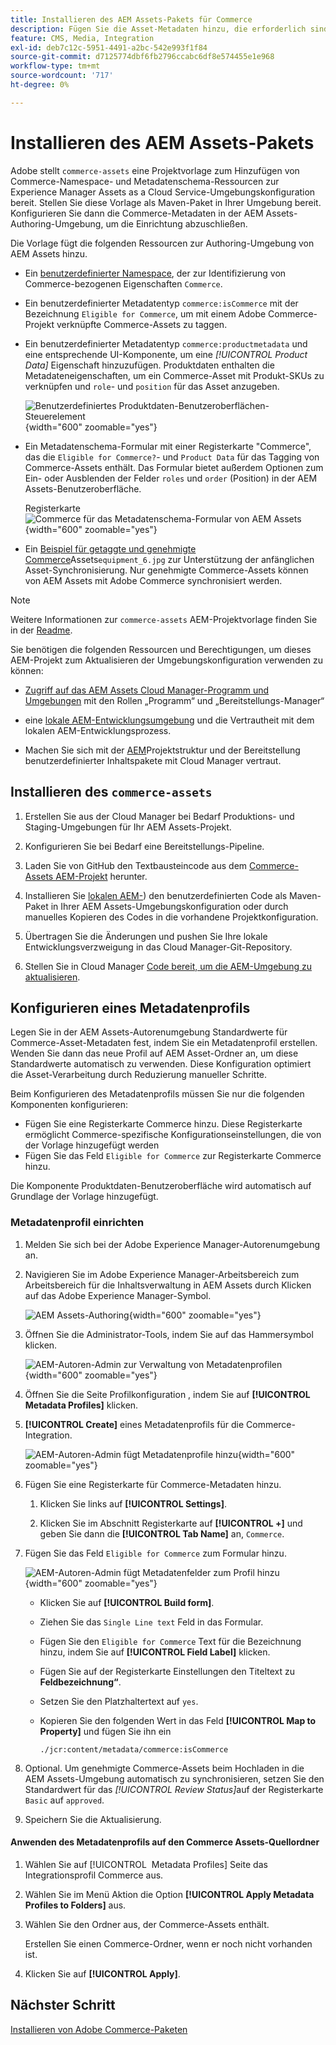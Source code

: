 ```yaml
---
title: Installieren des AEM Assets-Pakets für Commerce
description: Fügen Sie die Asset-Metadaten hinzu, die erforderlich sind, um die AEM Assets-Integration für Commerce zum Synchronisieren von Assets zwischen Adobe Commerce- und Experience Manager Assets-Projekten zu aktivieren.
feature: CMS, Media, Integration
exl-id: deb7c12c-5951-4491-a2bc-542e993f1f84
source-git-commit: d7125774dbf6fb2796ccabc6df8e574455e1e968
workflow-type: tm+mt
source-wordcount: '717'
ht-degree: 0%

---
```


# Installieren des AEM Assets-Pakets

Adobe stellt `commerce-assets` eine Projektvorlage zum Hinzufügen von Commerce-Namespace- und Metadatenschema-Ressourcen zur Experience Manager Assets as a Cloud Service-Umgebungskonfiguration bereit. Stellen Sie diese Vorlage als Maven-Paket in Ihrer Umgebung bereit. Konfigurieren Sie dann die Commerce-Metadaten in der AEM Assets-Authoring-Umgebung, um die Einrichtung abzuschließen.

Die Vorlage fügt die folgenden Ressourcen zur Authoring-Umgebung von AEM Assets hinzu.

- Ein [benutzerdefinierter Namespace](https://github.com/ankumalh/assets-commerce/blob/main/ui.config/jcr_root/apps/commerce/config/org.apache.sling.jcr.repoinit.RepositoryInitializer~commerce-namespaces.cfg.json), der zur Identifizierung von Commerce-bezogenen Eigenschaften `Commerce`.

- Ein benutzerdefinierter Metadatentyp `commerce:isCommerce` mit der Bezeichnung `Eligible for Commerce`, um mit einem Adobe Commerce-Projekt verknüpfte Commerce-Assets zu taggen.

- Ein benutzerdefinierter Metadatentyp `commerce:productmetadata` und eine entsprechende UI-Komponente, um eine *[!UICONTROL Product Data]* Eigenschaft hinzuzufügen. Produktdaten enthalten die Metadateneigenschaften, um ein Commerce-Asset mit Produkt-SKUs zu verknüpfen und `role`- und `position` für das Asset anzugeben.

  ![Benutzerdefiniertes Produktdaten-Benutzeroberflächen-Steuerelement](./assets/aem-commerce-sku-metadata-fields-from-template.png){width="600" zoomable="yes"}

- Ein Metadatenschema-Formular mit einer Registerkarte &quot;Commerce&quot;, das die `Eligible for Commerce?`- und `Product Data` für das Tagging von Commerce-Assets enthält. Das Formular bietet außerdem Optionen zum Ein- oder Ausblenden der Felder `roles` und `order` (Position) in der AEM Assets-Benutzeroberfläche.

  Registerkarte ![Commerce für das Metadatenschema-Formular von AEM Assets](./assets/assets-configure-metadata-schema-form-editor.png){width="600" zoomable="yes"}

- Ein [Beispiel für getaggte und genehmigte Commerce](https://github.com/ankumalh/assets-commerce/blob/main/ui.content/src/main/content/jcr_root/content/dam/wknd/en/activities/hiking/equipment_6.jpg/.content.xml)Assets`equipment_6.jpg` zur Unterstützung der anfänglichen Asset-Synchronisierung. Nur genehmigte Commerce-Assets können von AEM Assets mit Adobe Commerce synchronisiert werden.

>[!NOTE]
>Weitere Informationen zur `commerce-assets` AEM-Projektvorlage finden Sie in der [Readme](https://github.com/ankumalh/assets-commerce).

Sie benötigen die folgenden Ressourcen und Berechtigungen, um dieses AEM-Projekt zum Aktualisieren der Umgebungskonfiguration verwenden zu können:

- [Zugriff auf das AEM Assets Cloud Manager-Programm und Umgebungen](https://experienceleague.adobe.com/de/docs/experience-manager-cloud-service/content/onboarding/journey/cloud-manager#access-sysadmin-bo) mit den Rollen „Programm“ und „Bereitstellungs-Manager“

- eine [lokale AEM-Entwicklungsumgebung](https://experienceleague.adobe.com/de/docs/experience-manager-learn/cloud-service/local-development-environment-set-up/overview) und die Vertrautheit mit dem lokalen AEM-Entwicklungsprozess.

- Machen Sie sich mit der [AEM](https://experienceleague.adobe.com/de/docs/experience-manager-cloud-service/content/implementing/developing/aem-project-content-package-structure)Projektstruktur und der Bereitstellung benutzerdefinierter Inhaltspakete mit Cloud Manager vertraut.

## Installieren des `commerce-assets`

1. Erstellen Sie aus der Cloud Manager bei Bedarf Produktions- und Staging-Umgebungen für Ihr AEM Assets-Projekt.

1. Konfigurieren Sie bei Bedarf eine Bereitstellungs-Pipeline.

1. Laden Sie von GitHub den Textbausteincode aus dem [Commerce-Assets AEM-Projekt](https://github.com/ankumalh/assets-commerce) herunter.

1. Installieren Sie [lokalen AEM-](https://experienceleague.adobe.com/de/docs/experience-manager-learn/cloud-service/local-development-environment-set-up/overview)) den benutzerdefinierten Code als Maven-Paket in Ihrer AEM Assets-Umgebungskonfiguration oder durch manuelles Kopieren des Codes in die vorhandene Projektkonfiguration.

1. Übertragen Sie die Änderungen und pushen Sie Ihre lokale Entwicklungsverzweigung in das Cloud Manager-Git-Repository.

1. Stellen Sie in Cloud Manager [Code bereit, um die AEM-Umgebung zu aktualisieren](https://experienceleague.adobe.com/de/docs/experience-manager-cloud-service/content/implementing/using-cloud-manager/deploy-code#deploying-code-with-cloud-manager).

## Konfigurieren eines Metadatenprofils

Legen Sie in der AEM Assets-Autorenumgebung Standardwerte für Commerce-Asset-Metadaten fest, indem Sie ein Metadatenprofil erstellen. Wenden Sie dann das neue Profil auf AEM Asset-Ordner an, um diese Standardwerte automatisch zu verwenden. Diese Konfiguration optimiert die Asset-Verarbeitung durch Reduzierung manueller Schritte.

Beim Konfigurieren des Metadatenprofils müssen Sie nur die folgenden Komponenten konfigurieren:

- Fügen Sie eine Registerkarte Commerce hinzu. Diese Registerkarte ermöglicht Commerce-spezifische Konfigurationseinstellungen, die von der Vorlage hinzugefügt werden
- Fügen Sie das Feld `Eligible for Commerce` zur Registerkarte Commerce hinzu.

Die Komponente Produktdaten-Benutzeroberfläche wird automatisch auf Grundlage der Vorlage hinzugefügt.

### Metadatenprofil einrichten

1. Melden Sie sich bei der Adobe Experience Manager-Autorenumgebung an.

1. Navigieren Sie im Adobe Experience Manager-Arbeitsbereich zum Arbeitsbereich für die Inhaltsverwaltung in AEM Assets durch Klicken auf das Adobe Experience Manager-Symbol.

   ![AEM Assets-Authoring](./assets/aem-assets-authoring.png){width="600" zoomable="yes"}

1. Öffnen Sie die Administrator-Tools, indem Sie auf das Hammersymbol klicken.

   ![AEM-Autoren-Admin zur Verwaltung von Metadatenprofilen](./assets/aem-manage-metadata-profiles.png){width="600" zoomable="yes"}

1. Öffnen Sie die Seite Profilkonfiguration , indem Sie auf **[!UICONTROL Metadata Profiles]** klicken.

1. **[!UICONTROL Create]** eines Metadatenprofils für die Commerce-Integration.

   ![AEM-Autoren-Admin fügt Metadatenprofile hinzu ](./assets/aem-create-metadata-profile.png){width="600" zoomable="yes"}

1. Fügen Sie eine Registerkarte für Commerce-Metadaten hinzu.

   1. Klicken Sie links auf **[!UICONTROL Settings]**.

   1. Klicken Sie im Abschnitt Registerkarte auf **[!UICONTROL +]** und geben Sie dann die **[!UICONTROL Tab Name]** an, `Commerce`.

1. Fügen Sie das Feld `Eligible for Commerce` zum Formular hinzu.

   ![AEM-Autoren-Admin fügt Metadatenfelder zum Profil hinzu](./assets/aem-edit-metadata-profile-fields.png){width="600" zoomable="yes"}

   - Klicken Sie auf **[!UICONTROL Build form]**.

   - Ziehen Sie das `Single Line text` Feld in das Formular.

   - Fügen Sie den `Eligible for Commerce` Text für die Bezeichnung hinzu, indem Sie auf **[!UICONTROL Field Label]** klicken.

   - Fügen Sie auf der Registerkarte Einstellungen den Titeltext zu **Feldbezeichnung“**.

   - Setzen Sie den Platzhaltertext auf `yes`.

   - Kopieren Sie den folgenden Wert in das Feld **[!UICONTROL Map to Property]** und fügen Sie ihn ein

     ```terminal
     ./jcr:content/metadata/commerce:isCommerce
     ```

1. Optional. Um genehmigte Commerce-Assets beim Hochladen in die AEM Assets-Umgebung automatisch zu synchronisieren, setzen Sie den Standardwert für das _[!UICONTROL Review Status]_&#x200B;auf der Registerkarte `Basic` auf `approved`.

1. Speichern Sie die Aktualisierung.

#### Anwenden des Metadatenprofils auf den Commerce Assets-Quellordner

1. Wählen Sie auf [!UICONTROL &#x200B; Metadata Profiles] Seite das Integrationsprofil Commerce aus.

1. Wählen Sie im Menü Aktion die Option **[!UICONTROL Apply Metadata Profiles to Folders]** aus.

1. Wählen Sie den Ordner aus, der Commerce-Assets enthält.

   Erstellen Sie einen Commerce-Ordner, wenn er noch nicht vorhanden ist.

1. Klicken Sie auf **[!UICONTROL Apply]**.

## Nächster Schritt

[Installieren von Adobe Commerce-Paketen](aem-assets-configure-commerce.md)
